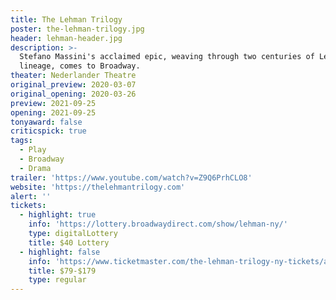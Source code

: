 ```yaml
---
title: The Lehman Trilogy
poster: the-lehman-trilogy.jpg
header: lehman-header.jpg
description: >-
  Stefano Massini's acclaimed epic, weaving through two centuries of Lehman
  lineage, comes to Broadway.
theater: Nederlander Theatre
original_preview: 2020-03-07
original_opening: 2020-03-26
preview: 2021-09-25
opening: 2021-09-25
tonyaward: false
criticspick: true
tags: 
  - Play
  - Broadway
  - Drama
trailer: 'https://www.youtube.com/watch?v=Z9Q6PrhCLO8'
website: 'https://thelehmantrilogy.com'
alert: ''
tickets:
  - highlight: true
    info: 'https://lottery.broadwaydirect.com/show/lehman-ny/'
    type: digitalLottery
    title: $40 Lottery
  - highlight: false
    info: 'https://www.ticketmaster.com/the-lehman-trilogy-ny-tickets/artist/2681323'
    title: $79-$179
    type: regular
---
```

